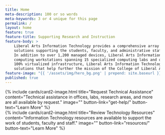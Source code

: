 ```yaml
---
title: Home
meta-description: 100 or so words
meta-keywords: 3 or 4 unique for this page
permalink: /
layout: home
feature: true
feature-title: Supporting Research and Instruction
feature-body: >
    Liberal Arts Information Technology provides a comprehensive array of technology services and
    solutions supporting the students, faculty, and administrative staff of the College of Liberal Arts.
    In addition to over 1,200 managed devices, Liberal Arts Information Technology supports over 600 public
    computing workstations spanning 15 specialized computing labs and over 60 classrooms. Backed by a nearly
    100% virtualized infrastructure, Liberal Arts Information Technology provides specialty technology
    solutions that help further the mission of the College of Liberal Arts.
feature-image: "{{ '/assets/img/hero_bg.png' | prepend: site.baseurl }}"
published: true
---
```


<div class="row row-wide">
<div class="col m12 l4">{% include cards/card2-image.html title="Request Technical Assistance" content="Technical assistance in offices, labs, research areas, and more are all available by request." image="" button-link="get-help/" button-text="Learn More" %}</div>

<div class="col m12 l4">{% include cards/card2-image.html title="Review Technology Resources" content="Information Technology resources are available to support the work of students, faculty and staff." image="" button-link="resources/" button-text="Learn More" %}</div>
</div>
